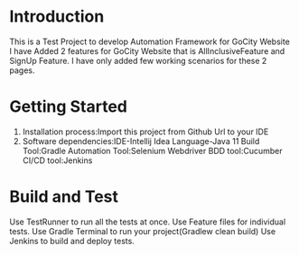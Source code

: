 # Introduction 
This is  a Test Project to develop Automation Framework for GoCity Website
I have Added 2 features for GoCity Website that is AllInclusiveFeature and SignUp Feature.
I have only added few working scenarios for these 2 pages.


# Getting Started
1.	Installation process:Import this project from Github Url to your IDE
2.	Software dependencies:IDE-Intellij Idea
                          Language-Java 11
                          Build Tool:Gradle
                          Automation Tool:Selenium Webdriver
                          BDD tool:Cucumber
                          CI/CD tool:Jenkins
                                                                
# Build and Test
Use TestRunner to run all the tests at once.
Use  Feature files for individual tests.
Use Gradle Terminal to run your project(Gradlew clean build)
Use Jenkins to build and deploy tests.

